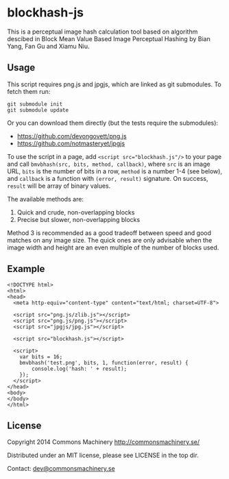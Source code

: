 blockhash-js
============

This is a perceptual image hash calculation tool based on algorithm descibed in
Block Mean Value Based Image Perceptual Hashing by Bian Yang, Fan Gu and Xiamu Niu.

Usage
-----

This script requires png.js and jpgjs, which are linked as
git submodules.  To fetch them run:

    git submodule init
    git submodule update

Or you can download them directly (but the tests require the submodules):

* https://github.com/devongovett/png.js
* https://github.com/notmasteryet/jpgjs

To use the script in a page, add `<script src="blockhash.js"/>` to
your page and call `bmvbhash(src, bits, method, callback)`, where
`src` is an image URL, `bits` is the number of bits in a row, `method`
is a number 1-4 (see below), and `callback` is a function with
`(error, result)` signature.  On success, `result` will be array of
binary values.

The available methods are:

1. Quick and crude, non-overlapping blocks
2. Precise but slower, non-overlapping blocks

Method 3 is recommended as a good tradeoff between speed and good
matches on any image size.  The quick ones are only advisable when the
image width and height are an even multiple of the number of blocks
used.


Example
-------

    <!DOCTYPE html>
    <html>
    <head>
      <meta http-equiv="content-type" content="text/html; charset=UTF-8">

      <script src="png.js/zlib.js"></script>
      <script src="png.js/png.js"></script>
      <script src="jpgjs/jpg.js"></script>

      <script src="blockhash.js"></script>

      <script>
        var bits = 16;
        bmvbhash('test.png', bits, 1, function(error, result) {
            console.log('hash: ' + result);
        });
      </script>
    </head>
    <body>
    </body>
    </html>

License
-------

Copyright 2014 Commons Machinery http://commonsmachinery.se/

Distributed under an MIT license, please see LICENSE in the top dir.

Contact: dev@commonsmachinery.se
